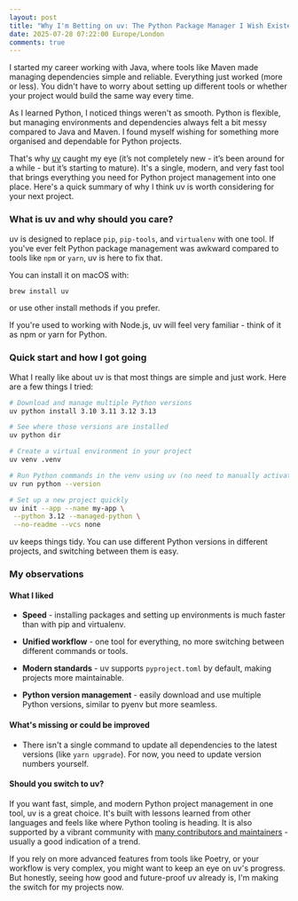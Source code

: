 ```yaml
---
layout: post
title: "Why I'm Betting on uv: The Python Package Manager I Wish Existed Years Ago"
date: 2025-07-28 07:22:00 Europe/London
comments: true
---
```


I started my career working with Java, where tools like Maven made managing dependencies simple and reliable. Everything just worked (more or less). You didn't have to worry about setting up different tools or whether your project would build the same way every time.

As I learned Python, I noticed things weren't as smooth. Python is flexible, but managing environments and dependencies always felt a bit messy compared to Java and Maven. I found myself wishing for something more organised and dependable for Python projects.

That's why [uv](https://github.com/astral-sh/uv) caught my eye (it’s not completely new - it’s been around for a while - but it’s starting to mature). It's a single, modern, and very fast tool that brings everything you need for Python project management into one place. Here's a quick summary of why I think uv is worth considering for your next project.

### What is uv and why should you care?

uv is designed to replace `pip`, `pip-tools`, and `virtualenv` with one tool. If you've ever felt Python package management was awkward compared to tools like `npm` or `yarn`, uv is here to fix that.

You can install it on macOS with:

```bash
brew install uv
```

or use other install methods if you prefer.

If you're used to working with Node.js, uv will feel very familiar - think of it as npm or yarn for Python.

### Quick start and how I got going

What I really like about uv is that most things are simple and just work. Here are a few things I tried:

```bash
# Download and manage multiple Python versions
uv python install 3.10 3.11 3.12 3.13

# See where those versions are installed
uv python dir

# Create a virtual environment in your project
uv venv .venv

# Run Python commands in the venv using uv (no need to manually activate)
uv run python --version

# Set up a new project quickly
uv init --app --name my-app \
 --python 3.12 --managed-python \
 --no-readme --vcs none
```

uv keeps things tidy. You can use different Python versions in different projects, and switching between them is easy.

### My observations

#### What I liked

- **Speed** - installing packages and setting up environments is much faster than with pip and virtualenv.

- **Unified workflow** - one tool for everything, no more switching between different commands or tools.
- **Modern standards** - uv supports `pyproject.toml` by default, making projects more maintainable.
- **Python version management** - easily download and use multiple Python versions, similar to pyenv but more seamless.

#### What's missing or could be improved

- There isn't a single command to update all dependencies to the latest versions (like `yarn upgrade`). For now, you need to update version numbers yourself.

#### Should you switch to uv?

If you want fast, simple, and modern Python project management in one tool, uv is a great choice. It's built with lessons learned from other languages and feels like where Python tooling is heading. It is also supported by a vibrant community with [many contributors and maintainers](https://github.com/astral-sh/uv/graphs/contributors) - usually a good indication of a trend.

If you rely on more advanced features from tools like Poetry, or your workflow is very complex, you might want to keep an eye on uv's progress. But honestly, seeing how good and future-proof uv already is, I'm making the switch for my projects now.
